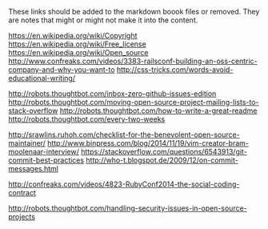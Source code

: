 These links should be added to the markdown boook files or removed. They are
notes that might or might not make it into the content.

https://en.wikipedia.org/wiki/Copyright
https://en.wikipedia.org/wiki/Free_license
https://en.wikipedia.org/wiki/Open_source
http://www.confreaks.com/videos/3383-railsconf-building-an-oss-centric-company-and-why-you-want-to
http://css-tricks.com/words-avoid-educational-writing/

http://robots.thoughtbot.com/inbox-zero-github-issues-edition
http://robots.thoughtbot.com/moving-open-source-project-mailing-lists-to-stack-overflow
http://robots.thoughtbot.com/how-to-write-a-great-readme
http://robots.thoughtbot.com/every-two-weeks

http://srawlins.ruhoh.com/checklist-for-the-benevolent-open-source-maintainer/
http://www.binpress.com/blog/2014/11/19/vim-creator-bram-moolenaar-interview/
https://stackoverflow.com/questions/6543913/git-commit-best-practices
http://who-t.blogspot.de/2009/12/on-commit-messages.html

http://confreaks.com/videos/4823-RubyConf2014-the-social-coding-contract

http://robots.thoughtbot.com/handling-security-issues-in-open-source-projects
